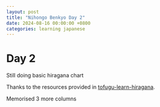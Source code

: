 ```yaml
---
layout: post
title: "Nihongo Benkyo Day 2"
date: 2024-08-16 00:00:00 +0800
categories: learning japanese
---
```


# Day 2
Still doing basic hiragana chart

Thanks to the resources provided in [tofugu-learn-hiragana].

Memorised 3 more columns

[tofugu-learn-hiragana]: https://www.tofugu.com/japanese/learn-hiragana/?utm_source=Tofugu&utm_medium=Article&utm_campaign=Learn%20Japanese
